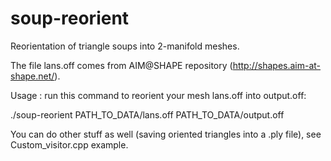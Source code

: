 soup-reorient
=============

Reorientation of triangle soups into 2-manifold meshes.

The file lans.off comes from AIM@SHAPE repository (http://shapes.aim-at-shape.net/).

Usage : run this command to reorient your mesh lans.off into output.off:

./soup-reorient PATH_TO_DATA/lans.off PATH_TO_DATA/output.off

You can do other stuff as well (saving oriented triangles into a .ply file),
see Custom_visitor.cpp example.
